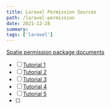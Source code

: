 ```yaml
---
title: Laravel Permission Sources 
path: /laravel-permission
date: 2021-12-28
summary: 
tags: ['laravel']
---
```


[Spatie permission package documents](https://spatie.be/index.php/docs/laravel-permission/v5/introduction)

- [ ] [Tutorial 1](https://www.youtube.com/watch?v=zIgYJlu03bI)
- [ ] [Tutorial 2](https://www.youtube.com/watch?v=nx6eGEKnkwU)
- [ ] [Tutorial 3](https://www.youtube.com/watch?v=rkLeeWftBww&t=398s)
- [ ] [Tutorial 4](https://www.youtube.com/watch?v=PQh58dmIUgg&t=62s)
- [ ] [Tutorial 5](https://www.youtube.com/watch?v=TF7USUWZlQ8)
- [ ] 
